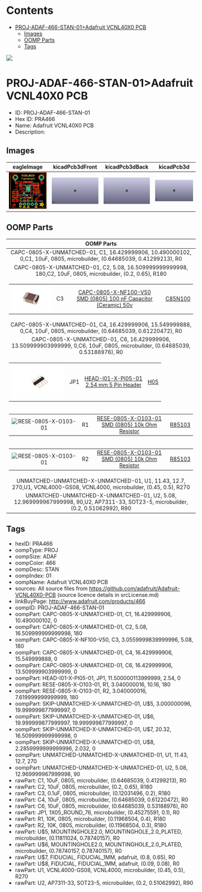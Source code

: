 



Contents
========

* [PROJ-ADAF-466-STAN-01>Adafruit VCNL40X0 PCB](#proj-adaf-466-stan-01adafruit-vcnl40x0-pcb)
	* [Images](#images)
	* [OOMP Parts](#oomp-parts)
	* [Tags](#tags)
  
![][im]
# PROJ-ADAF-466-STAN-01>Adafruit VCNL40X0 PCB

- ID: PROJ-ADAF-466-STAN-01
- Hex ID: PRA466
- Name: Adafruit VCNL40X0 PCB
- Description: 

## Images
  
  

|eagleImage|kicadPcb3dFront|kicadPcb3dBack|kicadPcb3d|
| :---: | :---: | :---: | :---: |
|[![eagleImage](eagleImage_140.png)](eagleImage_600.png)|[![kicadPcb3dFront](kicadPcb3dFront_140.png)](kicadPcb3dFront_600.png)|[![kicadPcb3dBack](kicadPcb3dBack_140.png)](kicadPcb3dBack_600.png)|[![kicadPcb3d](kicadPcb3d_140.png)](kicadPcb3d_600.png)|

## OOMP Parts
  

|OOMP Parts|
| :---: |
|CAPC-0805-X-UNMATCHED-01, C1, 16.429999906, 10.490000102, 0,C1, 10uF, 0805, microbuilder, (0.64685039, 0.41299213), R0|
|CAPC-0805-X-UNMATCHED-01, C2, 5.08, 16.509999999999998, 180,C2, 10uF, 0805, microbuilder, (0.2, 0.65), R180|
|<table><tr><td>![CAPC-0805-X-NF100-V50](https://raw.githubusercontent.com/oomlout/oomlout_OOMP_parts/main/CAPC-0805-X-NF100-V50/image_140.jpg)</td><td> C3</td><td>[CAPC-0805-X-NF100-V50<br>SMD (0805) 100 nF Capacitor (Ceramic) 50v](https://github.com/oomlout/oomlout_OOMP_parts/tree/main/CAPC-0805-X-NF100-V50/)</td><td>[C85N100](https://github.com/oomlout/oomlout_OOMP_parts/tree/main/CAPC-0805-X-NF100-V50/)</td></tr></table>|
|CAPC-0805-X-UNMATCHED-01, C4, 16.429999906, 15.549999888, 0,C4, 10uF, 0805, microbuilder, (0.64685039, 0.61220472), R0|
|CAPC-0805-X-UNMATCHED-01, C6, 16.429999906, 13.509999903999999, 0,C6, 10uF, 0805, microbuilder, (0.64685039, 0.53188976), R0|
|<table><tr><td>![HEAD-I01-X-PI05-01](https://raw.githubusercontent.com/oomlout/oomlout_OOMP_parts/main/HEAD-I01-X-PI05-01/image_140.jpg)</td><td> JP1</td><td>[HEAD-I01-X-PI05-01<br>2.54 mm 5 Pin Header](https://github.com/oomlout/oomlout_OOMP_parts/tree/main/HEAD-I01-X-PI05-01/)</td><td>[H05](https://github.com/oomlout/oomlout_OOMP_parts/tree/main/HEAD-I01-X-PI05-01/)</td></tr></table>|
|<table><tr><td>![RESE-0805-X-O103-01](https://raw.githubusercontent.com/oomlout/oomlout_OOMP_parts/main/RESE-0805-X-O103-01/image_140.jpg)</td><td> R1</td><td>[RESE-0805-X-O103-01<br>SMD (0805) 10k Ohm Resistor](https://github.com/oomlout/oomlout_OOMP_parts/tree/main/RESE-0805-X-O103-01/)</td><td>[R85103](https://github.com/oomlout/oomlout_OOMP_parts/tree/main/RESE-0805-X-O103-01/)</td></tr></table>|
|<table><tr><td>![RESE-0805-X-O103-01](https://raw.githubusercontent.com/oomlout/oomlout_OOMP_parts/main/RESE-0805-X-O103-01/image_140.jpg)</td><td> R2</td><td>[RESE-0805-X-O103-01<br>SMD (0805) 10k Ohm Resistor](https://github.com/oomlout/oomlout_OOMP_parts/tree/main/RESE-0805-X-O103-01/)</td><td>[R85103](https://github.com/oomlout/oomlout_OOMP_parts/tree/main/RESE-0805-X-O103-01/)</td></tr></table>|
|UNMATCHED-UNMATCHED-X-UNMATCHED-01, U1, 11.43, 12.7, 270,U1, VCNL4000-GS08, VCNL4000, microbuilder, (0.45, 0.5), R270|
|UNMATCHED-UNMATCHED-X-UNMATCHED-01, U2, 5.08, 12.969999967999998, 90,U2, AP7311-33, SOT23-5, microbuilder, (0.2, 0.51062992), R90|

## Tags

- hexID: PRA466
- oompType: PROJ
- oompSize: ADAF
- oompColor: 466
- oompDesc: STAN
- oompIndex: 01
- oompName: Adafruit VCNL40X0 PCB
- sources: All source files from https://github.com/adafruit/Adafruit-VCNL40X0-PCB (source licence details in srcLicense.md)
- linkBuyPage: http://www.adafruit.com/products/466
- oompID: PROJ-ADAF-466-STAN-01
- oompPart: CAPC-0805-X-UNMATCHED-01, C1, 16.429999906, 10.490000102, 0
- oompPart: CAPC-0805-X-UNMATCHED-01, C2, 5.08, 16.509999999999998, 180
- oompPart: CAPC-0805-X-NF100-V50, C3, 3.0559999839999996, 5.08, 180
- oompPart: CAPC-0805-X-UNMATCHED-01, C4, 16.429999906, 15.549999888, 0
- oompPart: CAPC-0805-X-UNMATCHED-01, C6, 16.429999906, 13.509999903999999, 0
- oompPart: HEAD-I01-X-PI05-01, JP1, 11.500000113999999, 2.54, 0
- oompPart: RESE-0805-X-O103-01, R1, 3.040000016, 10.16, 180
- oompPart: RESE-0805-X-O103-01, R2, 3.040000016, 7.619999999999999, 180
- oompPart: SKIP-UNMATCHED-X-UNMATCHED-01, U$5, 3.000000096, 19.999999877999997, 0
- oompPart: SKIP-UNMATCHED-X-UNMATCHED-01, U$6, 19.999999877999997, 19.999999877999997, 0
- oompPart: SKIP-UNMATCHED-X-UNMATCHED-01, U$7, 20.32, 16.509999999999998, 0
- oompPart: SKIP-UNMATCHED-X-UNMATCHED-01, U$8, 2.2859999999999996, 2.032, 0
- oompPart: UNMATCHED-UNMATCHED-X-UNMATCHED-01, U1, 11.43, 12.7, 270
- oompPart: UNMATCHED-UNMATCHED-X-UNMATCHED-01, U2, 5.08, 12.969999967999998, 90
- rawPart: C1, 10uF, 0805, microbuilder, (0.64685039, 0.41299213), R0
- rawPart: C2, 10uF, 0805, microbuilder, (0.2, 0.65), R180
- rawPart: C3, 0.1uF, 0805, microbuilder, (0.12031496, 0.2), R180
- rawPart: C4, 10uF, 0805, microbuilder, (0.64685039, 0.61220472), R0
- rawPart: C6, 10uF, 0805, microbuilder, (0.64685039, 0.53188976), R0
- rawPart: JP1, 1X05_ROUND_76, microbuilder, (0.45275591, 0.1), R0
- rawPart: R1, 10K, 0805, microbuilder, (0.11968504, 0.4), R180
- rawPart: R2, 10K, 0805, microbuilder, (0.11968504, 0.3), R180
- rawPart: U$5, MOUNTINGHOLE2.0, MOUNTINGHOLE_2.0_PLATED, microbuilder, (0.11811024, 0.78740157), R0
- rawPart: U$6, MOUNTINGHOLE2.0, MOUNTINGHOLE_2.0_PLATED, microbuilder, (0.78740157, 0.78740157), R0
- rawPart: U$7, FIDUCIAL, FIDUCIAL_1MM, adafruit, (0.8, 0.65), R0
- rawPart: U$8, FIDUCIAL, FIDUCIAL_1MM, adafruit, (0.09, 0.08), R0
- rawPart: U1, VCNL4000-GS08, VCNL4000, microbuilder, (0.45, 0.5), R270
- rawPart: U2, AP7311-33, SOT23-5, microbuilder, (0.2, 0.51062992), R90



[im]: kicadPcb3d_450.png

